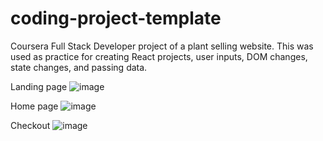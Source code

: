 # coding-project-template

Coursera Full Stack Developer project of a plant selling website. This was used as practice for creating React projects, user inputs, DOM changes, state changes, and passing data.

Landing page
![image](https://github.com/user-attachments/assets/e99236d4-0297-413e-91d5-a5d58aced6ae)

Home page
![image](https://github.com/user-attachments/assets/1e282bf3-9ff7-4974-afcc-49ad48327226)

Checkout
![image](https://github.com/user-attachments/assets/8f72d371-717b-4040-a2d6-ea8393320f7e)
